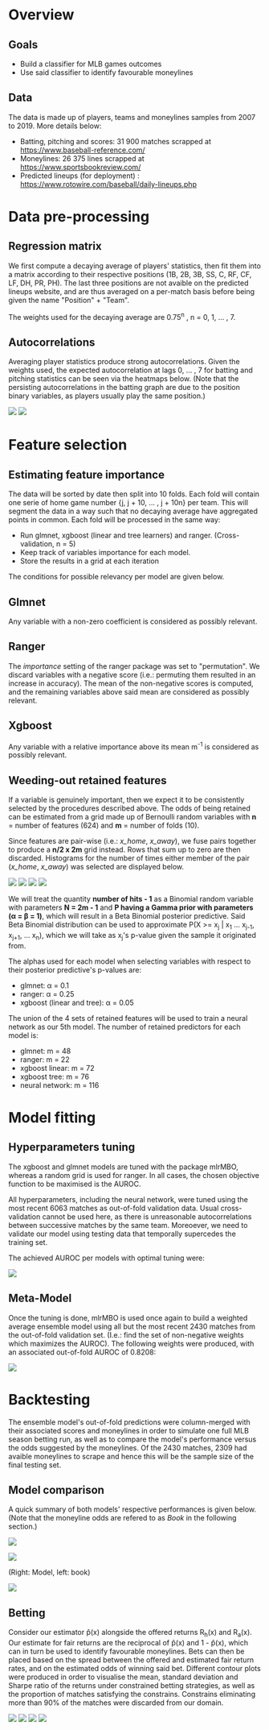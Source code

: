 # Overview

## Goals
* Build a classifier for MLB games outcomes
* Use said classifier to identify favourable moneylines

## Data
The data is made up of players, teams and moneylines samples from 2007 to 2019. More details below:
* Batting, pitching and scores: 31 900 matches scrapped at https://www.baseball-reference.com/
* Moneylines: 26 375 lines scrapped at https://www.sportsbookreview.com/
* Predicted lineups (for deployment) : https://www.rotowire.com/baseball/daily-lineups.php


# Data pre-processing 

## Regression matrix
We first compute a decaying average of players' statistics, then fit them into a matrix according to their respective positions (1B, 2B, 3B, SS, C, RF, CF, LF, DH, PR, PH). The last three positions are not avaible on the predicted lineups website, and are thus averaged on a per-match basis before being given the name "Position" + "Team". 

The weights used for the decaying average are 0.75<sup>n</sup> , n = 0, 1, ... , 7.

## Autocorrelations 
Averaging player statistics produce strong autocorrelations. Given the weights used, the expected autocorrelation at lags 0, ... , 7 for batting and pitching statistics can be seen via the heatmaps below. (Note that the persisting autocorrelations in the batting graph are due to the position binary variables, as players usually play the same position.)

![](https://i.imgur.com/NsZtR1G.png)
![](https://i.imgur.com/KWBUEtY.png)

# Feature selection

## Estimating feature importance  
The data will be sorted by date then split into 10 folds. Each fold will contain one serie of home game number {j, j + 10, ... , j + 10n} per team. This will segment the data in a way such that no decaying average have aggregated points in common. Each fold will be processed in the same way:
* Run glmnet, xgboost (linear and tree learners) and ranger. (Cross-validation, n = 5)
* Keep track of variables importance for each model.
* Store the results in a grid at each iteration

The conditions for possible relevancy per model are given below.

## Glmnet
Any variable with a non-zero coefficient is considered as possibly relevant. 

## Ranger
The *importance* setting of the ranger package was set to "permutation". We discard variables with a negative score (i.e.: permuting them resulted in an increase in accuracy). The mean of the non-negative scores is computed, and the remaining variables above said mean are considered as possibly relevant.
 
 ## Xgboost
 Any variable with a relative importance above its mean m<sup>-1</sup> is considered as possibly relevant. 
 
 ## Weeding-out retained features
If a variable is genuinely important, then we expect it to be consistently selected by the procedures described above. The odds of being retained can be estimated from a grid made up of Bernoulli random variables with **n** = number of features (624) and **m** = number of folds (10). 

Since features are pair-wise (i.e.: *x_home*, *x_away*), we fuse pairs together to produce a **n/2 x 2m** grid instead. Rows that sum up to zero are then discarded. Histograms for the number of times either member of the pair (*x_home*, *x_away*) was selected are displayed below.

![](https://i.imgur.com/HXvrQSy.png)
![](https://i.imgur.com/bRkkAY4.png)
![](https://i.imgur.com/zuA1rJ3.png)
![](https://i.imgur.com/lCI7jsN.png)

We will treat the quantity **number of hits - 1** as a Binomial random variable with parameters **N = 2m - 1** and **P having a Gamma prior with parameters (α = β = 1)**, which will result in a Beta Binomial posterior predictive. Said Beta Binomial distribution can be used to approximate P(X >= x<sub>j</sub> | x<sub>1</sub> ... x<sub>j-1</sub>, x<sub>j+1</sub>, ... x<sub>n</sub>), which we will take as x<sub>j</sub>'s p-value given the sample it originated from. 

The alphas used for each model when selecting variables with respect to their posterior predictive's p-values are:

* glmnet: α = 0.1
* ranger: α = 0.25
* xgboost (linear and tree): α = 0.05

The union of the 4 sets of retained features will be used to train a neural network as our 5th model. The number of retained predictors for each model is:

* glmnet: m = 48
* ranger: m = 22
* xgboost linear: m = 72 
* xgboost tree: m = 76
* neural network: m = 116

# Model fitting

## Hyperparameters tuning

The xgboost and glmnet models are tuned with the package mlrMBO, whereas a random grid is used for ranger. In all cases, the chosen objective function to be maximised is the AUROC. 

All hyperparameters, including the neural network, were tuned using the most recent 6063 matches as out-of-fold validation data. Usual cross-validation cannot be used here, as there is unreasonable autocorrelations between successive matches by the same team. Moreoever, we need to validate our model using testing data that temporally supercedes the training set.

The achieved AUROC per models with optimal tuning were:

![](https://i.imgur.com/MXS8fAJ.png)



## Meta-Model

Once the tuning is done, mlrMBO is used once again to build a weighted average ensemble model using all but the most recent 2430 matches from the out-of-fold validation set. (I.e.: find the set of non-negative weights which maximizes the AUROC). The following weights were produced, with an associated out-of-fold AUROC of 0.8208:

![](https://i.imgur.com/yqQKwIO.png)


# Backtesting

The ensemble model's out-of-fold predictions were column-merged with their associated scores and moneylines in order to simulate one full MLB season betting run, as well as to compare the model's performance versus the odds suggested by the moneylines. Of the 2430 matches, 2309 had avaible moneylines to scrape and hence this will be the sample size of the final testing set.

## Model comparison

A quick summary of both models' respective performances is given below. (Note that the moneyline odds are refered to as *Book* in the following section.)

![](https://i.imgur.com/Hcc3ZsH.png)

![](https://i.imgur.com/DWAJzhp.png)

(Right: Model, left: book)

![](https://i.imgur.com/4YN8KSw.png)

## Betting

Consider our estimator p̂(x) alongside the offered returns R<sub>h</sub>(x) and R<sub>a</sub>(x). Our estimate for fair returns are the reciprocal of p̂(x) and 1 - p̂(x), which can in turn be used to identify favourable moneylines. Bets can then be placed based on the spread between the offered and estimated fair return rates, and on the estimated odds of winning said bet. Different contour plots were produced in order to visualise the mean, standard deviation and Sharpe ratio of the returns under constrained betting strategies, as well as the proportion of matches satisfying the constrains. Constrains eliminating more than 90% of the matches were discarded from our domain.

![](https://i.imgur.com/4lb7Mks.png)
![](https://i.imgur.com/8t8frVt.png)
![](https://i.imgur.com/1hlxw1O.png)
![](https://i.imgur.com/pdxJ3j0.png)




 













